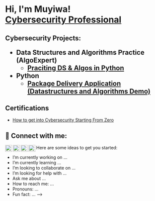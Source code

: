 <h1>Hi, I'm Muyiwa! <br/><a href="https://www.linkedin.com/in/muyiwa-ajetunmobi-693498224">Cybersecurity Professional</a>

<h2>Cybersecurity Projects:

- <b>Data Structures and Algorithms Practice (AlgoExpert)</b>
  - [Praciting DS & Algos in Python](https://github.com/joshmadakor1/Algorithms-Practice)
- <b>Python</b>
  - [Package Delivery Application (Datastructures and Algorithms Demo)](https://github.com/joshmadakor1/Package-Delivery-Pathfinding-Algorithm)

<h2>Certifications</h2>

- [How to get into Cybersecurity Starting From Zero](https://www.youtube.com/watch?v=a83ASGn_V_s)


<h2> 🤳 Connect with me:</h2>

[<img align="left" alt="JoshMadakor | YouTube" width="22px" src="https://cdn.jsdelivr.net/npm/simple-icons@v3/icons/youtube.svg" />][youtube]
[<img align="left" alt="JoshMadakor | Twitter" width="22px" src="https://cdn.jsdelivr.net/npm/simple-icons@v3/icons/twitter.svg" />][twitter]
[<img align="left" alt="JoshMadakor | LinkedIn" width="22px" src="https://cdn.jsdelivr.net/npm/simple-icons@v3/icons/linkedin.svg" />][linkedin]
[<img align="left" alt="JoshMadakor | Instagram" width="22px" src="https://cdn.jsdelivr.net/npm/simple-icons@v3/icons/instagram.svg" />][instagram]

[twitter]: https://twitter.com/chocboy___
[youtube]: https://www.youtube.com/c/joshmadakor
[instagram]: https://www.instagram.com/joshmadakor/
[linkedin]:https://www.linkedin.com/in/muyiwa-ajetunmobi-693498224/



Here are some ideas to get you started:

-  I’m currently working on ...
-  I’m currently learning ...
-  I’m looking to collaborate on ...
-  I’m looking for help with ...
-  Ask me about ...
-  How to reach me: ...
-  Pronouns: ...
-  Fun fact: ...
-->
